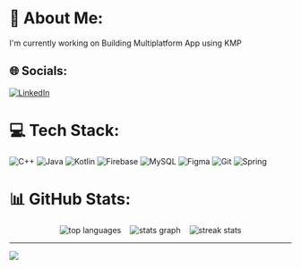 # 💫 About Me:
I'm currently working on Building Multiplatform App using KMP


## 🌐 Socials:
[![LinkedIn](https://img.shields.io/badge/LinkedIn-%230077B5.svg?logo=linkedin&logoColor=white)](https://linkedin.com/in//omusula/) 

# 💻 Tech Stack:
![C++](https://img.shields.io/badge/c++-%2300599C.svg?style=for-the-badge&logo=c%2B%2B&logoColor=white) ![Java](https://img.shields.io/badge/java-%23ED8B00.svg?style=for-the-badge&logo=openjdk&logoColor=white) ![Kotlin](https://img.shields.io/badge/kotlin-%237F52FF.svg?style=for-the-badge&logo=kotlin&logoColor=white) ![Firebase](https://img.shields.io/badge/firebase-%23039BE5.svg?style=for-the-badge&logo=firebase) ![MySQL](https://img.shields.io/badge/mysql-4479A1.svg?style=for-the-badge&logo=mysql&logoColor=white) ![Figma](https://img.shields.io/badge/figma-%23F24E1E.svg?style=for-the-badge&logo=figma&logoColor=white) ![Git](https://img.shields.io/badge/git-%23F05033.svg?style=for-the-badge&logo=git&logoColor=white) ![Spring](https://img.shields.io/badge/spring-%236DB33F.svg?style=for-the-badge&logo=spring&logoColor=white)
# 📊 GitHub Stats:
<div style="display: flex; flex-wrap: wrap; gap: 1rem; justify-content: center;">
    <img src="https://github-readme-stats.vercel.app/api/top-langs/?username=Steve-omush&theme=dark&hide_border=false&include_all_commits=true&count_private=true&layout=compact" alt="top languages" />
  <img src="https://github-readme-stats.vercel.app/api?username=Steve-omush&hide_title=false&hide_rank=false&show_icons=true&include_all_commits=true&count_private=true&disable_animations=false&theme=dark&locale=en&hide_border=false" alt="stats graph" />
  
  <img src="https://nirzak-streak-stats.vercel.app/?user=Steve-omush&theme=dark&hide_border=false" alt="streak stats" />

</div>


---
[![](https://visitcount.itsvg.in/api?id=Steve-omush&icon=0&color=0)](https://visitcount.itsvg.in)

<!-- Proudly created with GPRM ( https://gprm.itsvg.in ) -->
